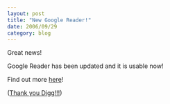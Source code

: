 ```yaml
---
layout: post
title: "New Google Reader!"
date: 2006/09/29
category: blog
---
```


Great news! 

Google Reader has been updated and it is usable now! 

Find out more [here](http://www.google.com/help/reader/transition.html)! 

([Thank you Digg!!!](http://digg.com/software/New_Layout_for_Google_Reader/blog))


